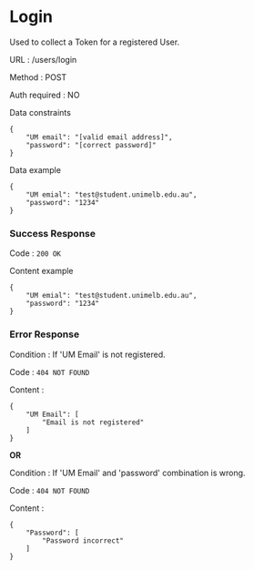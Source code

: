 # Login

Used to collect a Token for a registered User.

URL : /users/login

Method : POST

Auth required : NO

Data constraints

    {
        "UM email": "[valid email address]",
        "password": "[correct password]"
    }
Data example

    {
        "UM emial": "test@student.unimelb.edu.au",
        "password": "1234"
    }


### Success Response

Code : `200 OK`

Content example

    {
        "UM emial": "test@student.unimelb.edu.au",
        "password": "1234"
    }

### Error Response

Condition : If 'UM Email' is not registered.

Code : `404 NOT FOUND`

Content :

    {
        "UM Email": [
            "Email is not registered"
        ]
    }
   
**OR**

Condition : If 'UM Email' and 'password' combination is wrong.

Code : `404 NOT FOUND`

Content :

    {
        "Password": [
            "Password incorrect"
        ]
    }
